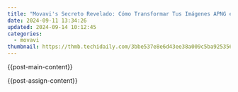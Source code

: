 ```yaml
---
title: "Movavi's Secreto Revelado: Cómo Transformar Tus Imágenes APNG en PNG Sin Costo Alguno, Fácilmente Desde Tu Computadora"
date: 2024-09-11 13:34:26
updated: 2024-09-14 10:12:45
categories:
  - movavi
thumbnail: https://thmb.techidaily.com/3bbe537e8e6d43ee38a009c5ba9253564dbe37ab479840f5e7760ebe6f9d088b.jpg
---
```


{{post-main-content}}

<ins class="adsbygoogle"
     style="display:block"
     data-ad-format="autorelaxed"
     data-ad-client="ca-pub-7571918770474297"
     data-ad-slot="1223367746"></ins>

{{post-assign-content}}

<ins class="adsbygoogle"
     style="display:block"
     data-ad-client="ca-pub-7571918770474297"
     data-ad-slot="8358498916"
     data-ad-format="auto"
     data-full-width-responsive="true"></ins>
